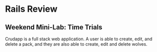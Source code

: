 # Rails Review
## Weekend Mini-Lab: Time Trials

Crudapp is a full stack web application. A user is able to create, edit, and delete a pack, and they are also able to create, edit and delete wolves.